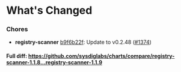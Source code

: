 # What's Changed

### Chores
- **registry-scanner** [b9f6b22f](https://github.com/sysdiglabs/charts/commit/b9f6b22fa7743d5f8ef9537c3e408f65a407dd07): Update to v0.2.48 ([#1374](https://github.com/sysdiglabs/charts/issues/1374))
#### Full diff: https://github.com/sysdiglabs/charts/compare/registry-scanner-1.1.8...registry-scanner-1.1.9
